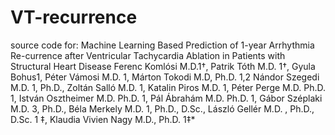 # VT-recurrence
source code for:
Machine Learning Based Prediction of 1-year Arrhythmia Re-currence after Ventricular Tachycardia Ablation in Patients with Structural Heart Disease
Ferenc Komlósi M.D.1†, Patrik Tóth M.D. 1†, Gyula Bohus1, Péter Vámosi M.D. 1, Márton Tokodi M.D, Ph.D. 1,2 Nándor Szegedi M.D. 1, Ph.D., Zoltán Salló M.D. 1, Katalin Piros M.D. 1, Péter Perge M.D. Ph.D. 1, István Osztheimer M.D. Ph.D. 1, Pál Ábrahám M.D. Ph.D. 1, Gábor Széplaki M.D. 3, Ph.D., Béla Merkely M.D. 1, Ph.D., D.Sc., László Gellér M.D. , Ph.D., D.Sc. 1 ‡, Klaudia Vivien Nagy M.D., Ph.D. 1‡*

